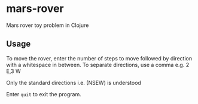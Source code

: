 # mars-rover

Mars rover toy problem in Clojure

## Usage

To move the rover, enter the number of steps to move followed by direction with a whitespace in between. To separate directions, use a comma 
e.g. 2 E,3 W

Only the standard directions i.e. (NSEW) is understood

Enter `quit` to exit the program.